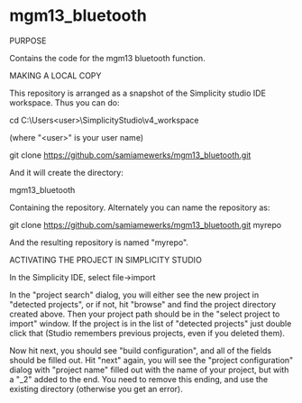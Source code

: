 # mgm13_bluetooth 

PURPOSE

Contains the code for the mgm13 bluetooth function. 

MAKING A LOCAL COPY

This repository is arranged as a snapshot of the Simplicity studio
IDE workspace. Thus you can do:

cd C:\Users\<user>\SimplicityStudio\v4_workspace

(where "\<user\>" is your user name)

git clone https://github.com/samiamewerks/mgm13_bluetooth.git

And it will create the directory:

mgm13_bluetooth

Containing the repository. Alternately you can name the repository as:

git clone https://github.com/samiamewerks/mgm13_bluetooth.git myrepo

And the resulting repository is named "myrepo".

ACTIVATING THE PROJECT IN SIMPLICITY STUDIO

In the Simplicity IDE, select file->import

In the "project search" dialog, you will either see the new project in
"detected projects", or if not, hit "browse" and find the project directory
created above. Then your project path should be in the "select project to
import" window. If the project is in the list of "detected projects" just
double click that (Studio remembers previous projects, even if you deleted
them).

Now hit next, you should see "build configuration", and all of the fields
should be filled out. Hit "next" again, you will see the "project 
configuration" dialog with "project name" filled out with the name of your
project, but with a "_2" added to the end. You need to remove this ending,
and use the existing directory (otherwise you get an error).
